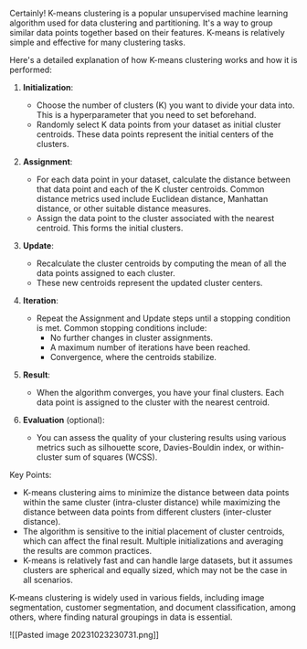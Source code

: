 Certainly! K-means clustering is a popular unsupervised machine learning algorithm used for data clustering and partitioning. It's a way to group similar data points together based on their features. K-means is relatively simple and effective for many clustering tasks.

Here's a detailed explanation of how K-means clustering works and how it is performed:

1. **Initialization**:
   - Choose the number of clusters (K) you want to divide your data into. This is a hyperparameter that you need to set beforehand.
   - Randomly select K data points from your dataset as initial cluster centroids. These data points represent the initial centers of the clusters.

2. **Assignment**:
   - For each data point in your dataset, calculate the distance between that data point and each of the K cluster centroids. Common distance metrics used include Euclidean distance, Manhattan distance, or other suitable distance measures.
   - Assign the data point to the cluster associated with the nearest centroid. This forms the initial clusters.

3. **Update**:
   - Recalculate the cluster centroids by computing the mean of all the data points assigned to each cluster.
   - These new centroids represent the updated cluster centers.

4. **Iteration**:
   - Repeat the Assignment and Update steps until a stopping condition is met. Common stopping conditions include:
     - No further changes in cluster assignments.
     - A maximum number of iterations have been reached.
     - Convergence, where the centroids stabilize.

5. **Result**:
   - When the algorithm converges, you have your final clusters. Each data point is assigned to the cluster with the nearest centroid.

6. **Evaluation** (optional):
   - You can assess the quality of your clustering results using various metrics such as silhouette score, Davies-Bouldin index, or within-cluster sum of squares (WCSS).

Key Points:
- K-means clustering aims to minimize the distance between data points within the same cluster (intra-cluster distance) while maximizing the distance between data points from different clusters (inter-cluster distance).
- The algorithm is sensitive to the initial placement of cluster centroids, which can affect the final result. Multiple initializations and averaging the results are common practices.
- K-means is relatively fast and can handle large datasets, but it assumes clusters are spherical and equally sized, which may not be the case in all scenarios.

K-means clustering is widely used in various fields, including image segmentation, customer segmentation, and document classification, among others, where finding natural groupings in data is essential.

![[Pasted image 20231023230731.png]]